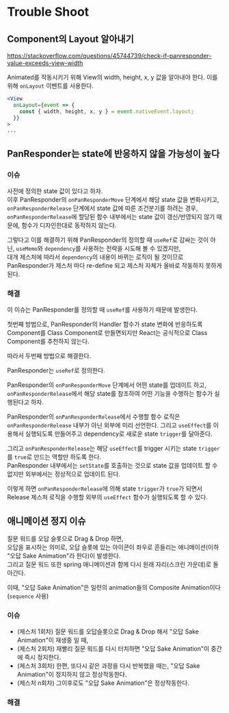 # Trouble Shoot

## Component의 Layout 알아내기

<https://stackoverflow.com/questions/45744739/check-if-panresponder-value-exceeds-view-width>

Animated를 작동시키기 위해 View의 width, height, x, y 값을 알아내야 한다. 이를 위해 `onLayout` 이벤트를 사용한다.

```jsx
<View
  onLayout={event => {
    const { width, height, x, y } = event.nativeEvent.layout;
  }}
>
...
```

## PanResponder는 state에 반응하지 않을 가능성이 높다

### 이슈

사전에 정의한 state 값이 있다고 하자.<br/>
이후 PanResponder의 `onPanResponderMove` 단계에서 해당 state 값을 변화시키고, `onPanResponderRelease` 단계에서 state 값에 따른 조건분기를 하려는 경우,<br/>
`onPanResponderRelease`에 할당된 함수 내부에서는 state 값이 갱신/반영되지 않기 때문에, 함수가 디자인한대로 동작하지 않는다.

그렇다고 이를 해결하기 위해 PanResponder의 정의할 때 `useRef`로 감싸는 것이 아닌, `useMemo`와 `dependency`를 사용하는 전략을 시도해 볼 수 있겠지만,<br/>
대개 제스처에 따라서 `dependency`의 내용이 바뀌는 로직이 될 것이므로 PanResponder가 제스처 마다 re-define 되고 제스처 자체가 올바로 작동하지 못하게 된다.

### 해결

이 이슈는 PanResponder를 정의할 때 `useRef`를 사용하기 때문에 발생한다.

첫번째 방법으로, PanResponder의 Handler 함수가 state 변화에 반응하도록 Component를 Class Component로 만들면되지만 React는 공식적으로 Class Component를 추천하지 않는다.

따라서 두번째 방법으로 해결한다.

PanResponder는 `useRef`로 정의한다.

PanResponder의 `onPanResponderMove` 단계에서 어떤 state를 업데이트 하고, `onPanResponderRelease`에서 해당 state를 참조하여 어떤 기능을 수행하는 함수가 실행된다고 하자.

PanResponder의 `onPanResponderRelease`에서 수행할 함수 로직은 `onPanResponderRelease` 내부가 아닌 외부에 미리 선언한다. 그리고 `useEffect`를 이용해서 실행되도록 만들어주고 dependency로 새로운 state `trigger`를 달아준다.

그리고 `onPanResponderRelease`는 해당 `useEffect`를 trigger 시키는 state `trigger`를 `true`로 만드는 역할만 하도록 한다.<br/>
PanResponder 내부에서는 `setState`를 호출하는 것으로 state 값을 업데이트 할 수 없지만 외부에서는 정상적으로 업데이트 된다.

이렇게 하면 `onPanResponderRelease`에 의해 state `trigger`가 `true`가 되면서 Release 제스처 로직을 수행할 외부의 `useEffect` 함수가 실행되도록 할 수 있다.

## 애니메이션 정지 이슈

질문 워드를 오답 슬롯으로 Drag & Drop 하면,<br/>
오답을 표시하는 의미로, 오답 슬롯에 있는 아이콘이 좌우로 흔들리는 애니메이션(이하 "오답 Sake Animation"라 한다)이 발생한다.<br/>
그리고 질문 워드 또한 spring 애니메이션과 함께 다시 원래 자리(스크린 가운데)로 돌아간다.

이때, "오답 Sake Animation"은 일련의 animation들의 Composite Animation이다(`sequence` 사용)

### 이슈

* (제스처 1회차) 질문 워드를 오답슬롯으로 Drag & Drop 해서 "오답 Sake Animation"이 재생중 일 때,
* (제스처 2회차) 재빨리 질문 워드를 다시 터치하면 "오답 Sake Animation"이 중간에 즉시 정지한다.
* (제스처 3회차) 한편, 또다시 같은 과정을 다시 반복했을 때는, "오답 Sake Animation"이 정지하지 않고 정상작동한다.
* (제스처 n회차) 그이후로도 "오답 Sake Animation"은 정상작동한다.

### 해결
